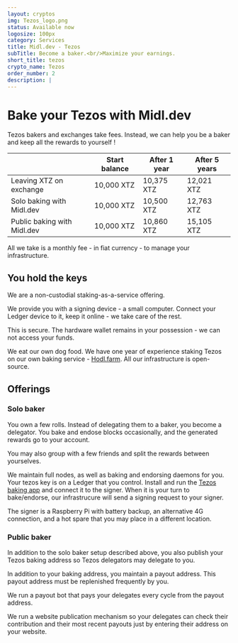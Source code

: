 ```yaml
---
layout: cryptos
img: Tezos_logo.png
status: Available now
logosize: 100px
category: Services
title: Midl.dev - Tezos
subTitle: Become a baker.<br/>Maximize your earnings.
short_title: tezos
crypto_name: Tezos
order_number: 2
description: | 
---
```


# Bake your Tezos with Midl.dev

Tezos bakers and exchanges take fees. Instead, we can help you be a baker and keep all the rewards to yourself !

<table class="tezos-earnings-table">
  <thead>
    <tr>
      <th>&nbsp;</th>
      <th>Start balance</th>
      <th>After 1 year</th>
      <th>After 5 years</th>
    </tr>
  </thead>
  <tbody>
    <tr>
      <td>Leaving XTZ on exchange</td>
      <td>10,000 XTZ</td>
      <td>10,375 XTZ</td>
      <td>12,021 XTZ</td>
    </tr>
    <tr>
      <td>Solo baking with Midl.dev</td>
      <td>10,000 XTZ</td>
      <td>10,500 XTZ</td>
      <td>12,763 XTZ</td>
    </tr>
    <tr>
      <td>Public baking with Midl.dev</td>
      <td>10,000 XTZ</td>
      <td>10,860 XTZ</td>
      <td>15,105 XTZ</td>
    </tr>
  </tbody>
</table>

All we take is a monthly fee - in fiat currency - to manage your infrastructure.

## You hold the keys

We are a non-custodial staking-as-a-service offering.

We provide you with a signing device - a small computer. Connect your Ledger device to it, keep it online - we take care of the rest.

This is secure. The hardware wallet remains in your possession - we can not access your funds.

We eat our own dog food. We have one year of experience staking Tezos on our own baking service -  [Hodl.farm](hodl.farm). All our infrastructure is open-source.

## Offerings

### Solo baker

You own a few rolls. Instead of delegating them to a baker, you become a delegator. You bake and endose blocks occasionally, and the generated rewards go to your account.

You may also group with a few friends and split the rewards between yourselves.

We maintain full nodes, as well as baking and endorsing daemons for you. Your tezos key is on a Ledger that you control. Install and run the [Tezos baking app](https://github.com/obsidiansystems/ledger-app-tezos) and connect it to the signer. When it is your turn to bake/endorse, our infrastrucure will send a signing request to your signer.

The signer is a Raspberry Pi with battery backup, an alternative 4G connection, and a hot spare that you may place in a different location.

### Public baker

In addition to the solo baker setup described above, you also publish your Tezos baking address so Tezos delegators may delegate to you.

In addition to your baking address, you maintain a payout address. This payout address must be replenished frequently by you.

We run a payout bot that pays your delegates every cycle from the payout address.

We run a website publication mechanism so your delegates can check their contribution and their most recent payouts just by entering their address on your website.
